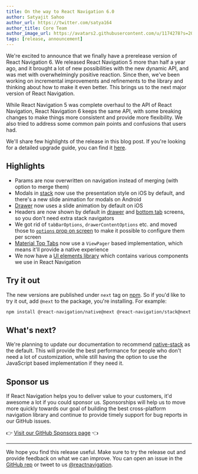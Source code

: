 ```yaml
---
title: On the way to React Navigation 6.0
author: Satyajit Sahoo
author_url: https://twitter.com/satya164
author_title: Core Team
author_image_url: https://avatars2.githubusercontent.com/u/1174278?s=200&v=4
tags: [release, announcement]
---
```


We're excited to announce that we finally have a prerelease version  of React Navigation 6. We released React Navigation 5 more than half a year ago, and it brought a lot of new possibilities with the new dynamic API, and was met with overwhelmingly positive reaction. Since then, we've been working on incremental improvements and refinements to the library and thinking about how to make it even better. This brings us to the next major version of React Navigation.

<!--truncate-->

While React Navigation 5 was complete overhaul to the API of React Navigation, React Navigation 6 keeps the same API, with some breaking changes to make things more consistent and provide more flexibility. We also tried to address some common pain points and confusions that users had.

We'll share few highlights of the release in this blog post. If you're looking for a detailed upgrade guide, you can find it [here](/docs/upgrading-from-5.x).

## Highlights

- Params are now overwritten on navigation instead of merging (with option to merge them)
- Modals in [stack](/docs/stack-navigator) now use the presentation style on iOS by default, and there's a new slide animation for modals on Android
- [Drawer](/docs/drawer-navigator) now uses a slide animation by default on iOS
- Headers are now shown by default in [drawer](/docs/drawer-navigator) and [bottom tab](/docs/bottom-tab-navigator) screens, so you don't need extra stack navigators
- We got rid of `tabBarOptions`, `drawerContentOptions` etc. and moved those to [`options` prop on screen](/docs/screen-options) to make it possible to configure them per screen
- [Material Top Tabs](/docs/material-top-tab-navigator) now use a `ViewPager` based implementation, which means it'll provide a native experience
- We now have a [UI elements library](/docs/elements) which contains various components we use in React Navigation

## Try it out

The new versions are published under `next` tag on [npm](https://npmjs.org). So if you'd like to try it out, add `@next` to the package, you're installing. For example:

```sh npm2yarn
npm install @react-navigation/native@next @react-navigation/stack@next
```

## What's next?

We're planning to update our documentation to recommend [native-stack](/docs/native-stack-navigator) as the default. This will provide the best performance for people who don't need a lot of customization, while still having the option to use the JavaScript based implementation if they need it.

## Sponsor us

If React Navigation helps you to deliver value to your customers, it'd awesome a lot if you could sponsor us. Sponsorships will help us to move more quickly towards our goal of building the best cross-platform navigation library and continue to provide timely support for bug reports in our GitHub issues.

👉 [Visit our GitHub Sponsors page](https://github.com/sponsors/react-navigation) 👈

---

We hope you find this release useful. Make sure to try the release out and provide feedback on what we can improve. You can open an issue in the [GitHub rep](https://github.com/react-navigation/react-navigation) or tweet to us [@reactnavigation](https://twitter.com/reactnavigation).

